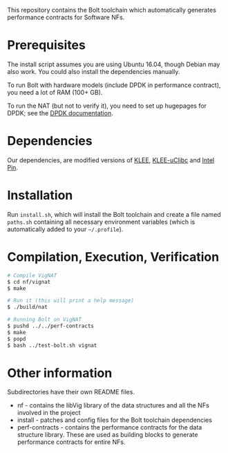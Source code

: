 This repository contains the Bolt toolchain which automatically generates performance contracts for Software NFs. 

# Prerequisites

The install script assumes you are using Ubuntu 16.04, though Debian may also work. You could also install the dependencies manually.

To run Bolt with hardware models (include DPDK in performance contract), you need a lot of RAM (100+ GB).

To run the NAT (but not to verify it), you need to set up hugepages for DPDK; see the [DPDK documentation](https://doc.dpdk.org/guides/linux_gsg/sys_reqs.html#linux-gsg-hugepages).


# Dependencies

Our dependencies, are modified versions of [KLEE](https://github.com/vignat/klee),
[KLEE-uClibc](https://github.com/vignat/klee-uclibc) and [Intel Pin](https://software.intel.com/sites/landingpage/pintool/docs/97554/Pin/html).


# Installation

Run `install.sh`, which will install the Bolt toolchain and create a file named `paths.sh` containing all necessary environment variables
(which is automatically added to your `~/.profile`).


# Compilation, Execution, Verification

```bash
# Compile VigNAT
$ cd nf/vignat
$ make

# Run it (this will print a help message)
$ ./build/nat

# Running Bolt on VigNAT
$ pushd ../../perf-contracts
$ make
$ popd
$ bash ../test-bolt.sh vignat
```


# Other information

Subdirectories have their own README files.

* nf - contains the libVig library of the data structures and all the NFs involved in the project
* install - patches and config files for the Bolt toolchain dependencies
* perf-contracts - contains the performance contracts for the data structure library. These are used as building blocks to generate performance contracts for entire NFs. 
